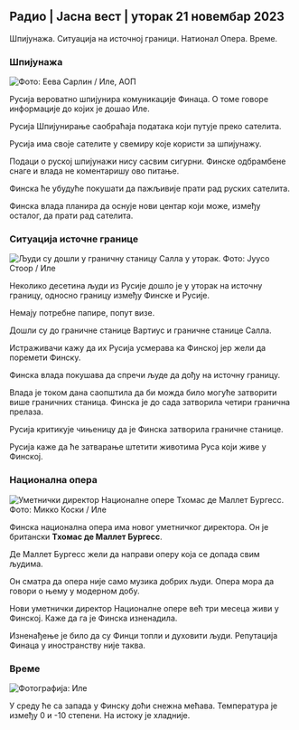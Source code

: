 ## Радио \| Јасна вест \| уторак 21 новембар 2023

Шпијунажа. Ситуација на источној граници. Натионал Опера. Време.

### Шпијунажа

![ Фото: Еева Сарлин / Иле, АОП](хттпс://имагес.цдн.иле.фи/имаге/уплоад/ц_цроп,х_562,в_1000,к_0,и_32/ар_1.7777777777777777,ц_филл,г2750,в_х,дпр_1.0/к_ауто:ецо/ф_ауто/фл_лосси/в1700569701/39-1204215655ца2203557б)

Русија вероватно шпијунира комуникације Финаца. О томе говоре информације до којих је дошао Иле.

Русија Шпијунирање саобраћаја података који путује преко сателита.

Русија има своје сателите у свемиру које користи за шпијунажу.

Подаци о руској шпијунажи нису сасвим сигурни. Финске одбрамбене снаге и влада не коментаришу ово питање.

Финска ће убудуће покушати да пажљивије прати рад руских сателита.

Финска влада планира да оснује нови центар који може, између осталог, да прати рад сателита.

### Ситуација источне границе

![Људи су дошли у граничну станицу Салла у уторак. Фото: Јуусо Стоор / Иле](хттпс://имагес.цдн.иле.фи/имаге/уплоад/ц_цроп,х_2515,в_4470,к_0,и_0/ар_1.7777777777777777,ц_филл,г_фацес,х_1100/д/к_ауто:ецо/ф_ауто/фл_лосси/в1700575368/39-1203513655б5б4д432е9)

Неколико десетина људи из Русије дошло је у уторак на источну границу, односно границу између Финске и Русије.

Немају потребне папире, попут визе.

Дошли су до граничне станице Вартиус и граничне станице Салла.

Истраживачи кажу да их Русија усмерава ка Финској јер жели да поремети Финску.

Финска влада покушава да спречи људе да дођу на источну границу.

Влада је током дана саопштила да би можда било могуће затворити више граничних станица. Финска је до сада затворила четири гранична прелаза.

Русија критикује чињеницу да је Финска затворила граничне станице.

Русија каже да ће затварање штетити животима Руса који живе у Финској.

### Национална опера

![Уметнички директор Националне опере Тхомас де Маллет Бургесс. Фото: Микко Коски / Иле](хттпс://имагес.цдн.иле.фи/имаге/уплоад/ц_цроп,х_3078,в_5472,к_0,и_570/ар_1.7777777777777777,ц_филл,г_фацес,х_1200/в_1200,к_ауто:ецо/ф_ауто/фл_лосси/в1699350873/39-1196938654а091844д91)

Финска национална опера има новог уметничког директора. Он је британски **Тхомас де Маллет Бургесс**.

Де Маллет Бургесс жели да направи оперу која се допада свим људима.

Он сматра да опера није само музика добрих људи. Опера мора да говори о њему у модерном добу.

Нови уметнички директор Националне опере већ три месеца живи у Финској. Каже да га је Финска изненадила.

Изненађење је било да су Финци топли и духовити људи. Репутација Финаца у иностранству није таква.

### Време

![ Фотографија: Иле](хттпс://имагес.цдн.иле.фи/имаге/уплоад/ц_цроп,х_1080,в_1919,к_0,и_0/ар_1.7777777777777777,ц_филл,г_фацес,х_675,0/д_12_12:ецо/ф_ауто/фл_лосси/в1700579363/39-1204521655цц80468754)

У среду ће са запада у Финску доћи снежна мећава. Температура је између 0 и -10 степени. На истоку је хладније.
